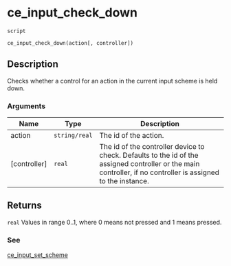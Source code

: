 # ce_input_check_down
`script`
```gml
ce_input_check_down(action[, controller])
```

## Description
Checks whether a control for an action in the current input scheme is held down.

### Arguments
| Name | Type | Description |
| ---- | ---- | ----------- |
| action | `string/real` | The id of the action. |
| [controller] | `real` | The id of the controller device to check. Defaults to the id of the assigned controller or the main controller, if no  controller is assigned to the instance. |

## Returns
`real` Values in range 0..1, where 0 means not pressed and 1 means pressed.

### See
[ce_input_set_scheme](ce_input_set_scheme.html)